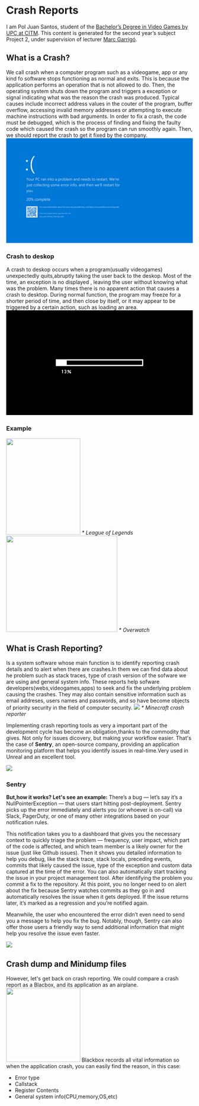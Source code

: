 # Crash Reports


I am Pol Juan Santos, student of the <a href="https://www.citm.upc.edu/ing/estudis/graus-videojocs/">Bachelor’s Degree in 
Video Games by UPC at CITM</a>. This content is generated for the second year’s subject Project 2, under supervision of lecturer
<a href="https://www.linkedin.com/in/mgarrigo/">Marc Garrigó</a>.
  

<h2 id="intro"> What is a Crash? </h2>
We call crash when a computer program such as a videogame, app or any kind fo software stops functioning as normal and exits. This is because the application performs an operation that is not allowed to do. Then, the operating system shuts down the program and  triggers a exception or signal indicating what was the reason the crash was produced. Typical causes include incorrect address values in the couter of the program, buffer overflow, accessing invalid memory addresses or attempting to execute machine instructions with bad arguments.
In order to fix a crash, the code must be debugged, which is the process of finding and fixing the faulty code which caused the crash so the program can run smoothly again. Then, we should report the crash to get it fixed by the company.

<img src="https://github.com/Sauko22/Crash-Report/blob/master/web/blue%20screen.png?raw=true">

<h3> Crash to deskop </h3>
A crash to deskop occurs when a program(usually videogames) unexpectedly quits,abruptly taking the user back to the deskop. Most of the time, an exception is no displayed , leaving the user without knowing what was the problem. Many times there is no apparent action that causes a crash to desktop. During normal function, the program may freeze for a shorter period of time, and then close by itself, or it may appear to be triggered by a certain action, such as loading an area. 

<img src="https://github.com/Sauko22/Crash-Report/blob/master/web/loading.jpg?raw=true">

<h3>Example</h3>
<img src="https://www.bugsplat.com/images/graphics/league_of_legends_crash_box.png" width ="200" height="260">
<i>* League of Legends </i>
<img src="https://www.mystgraphics.com/OverwatchForumImages/OverwatchCrashDialog.jpg" width ="300" height="260">
<i>* Overwatch </i>

<h2 id="crashre">What is Crash Reporting? </h2>
Is a system software whose main function is to identify reporting crash details and to alert when there are crashes.In them we can find data about he problem such as stack traces, type of crash version of the sofware we are using and general system info. These reports help sofware developers(webs,videogames,apps) to seek and fix the underlying problem causing the crashes. They may also contain sensitive information such as email addreses, users names and passwords, and so have become objects of priority security in the field of computer security.
<img src="https://media.minecraftforum.net/attachments/190/524/635939770564555905.png?raw=true">
<i>* Minecraft crash reporter </i>

Implementing crash reporting tools as very a important part of the development cycle has become an obligation,thanks to the commodity that gives. Not only for issues dicovery, but making your workflow easier. That's the case of <b>Sentry</b>, an open-source company, providing an application monitoring platform that helps you identify issues in real-time.Very used in Unreal and an excellent tool. 

<img src="https://nextcloud.com/media/sentry-logo-black-1.png?raw=true">

<h3>Sentry</h3>
<b>But,how it works? Let's see an example:</b>
There’s a bug — let’s say it’s a NullPointerException — that users start hitting post-deployment. Sentry picks up the error immediately and alerts you (or whoever is on-call) via Slack, PagerDuty, or one of many other integrations based on your notification rules.

This notification takes you to a dashboard that gives you the necessary context to quickly triage the problem — frequency, user impact, which part of the code is affected, and which team member is a likely owner for the issue (just like Github issues). Then it shows you detailed information to help you debug, like the stack trace, stack locals, preceding events, commits that likely caused the issue, type of the exception and custom data captured at the time of the error. You can also automatically start tracking the issue in your project management tool.
After identifying the problem you commit a fix to the repository. At this point, you no longer need to  on alert  about the fix because Sentry watches commits as they go in and automatically resolves the issue when it gets deployed. If the issue returns later, it’s marked as a regression and you’re notified again.

Meanwhile, the user who encountered the error didn’t even need to send you a message to help you fix the bug. Notably, though, Sentry can also offer those users a friendly way to send additional information that might help you resolve the issue even faster.

<img src="https://sentry.io/_assets/screenshots/features-page-dash-12c65431808e7d8daf234a096446c1f0da311a0f3bcec5352e28bda60136fb16.jpg?raw=true">

<h2 id="crashdump"> Crash dump and Minidump files </h2>
However, let's get back on crash reporting. We could compare a crash report as a Blacbox, and its application as an airplane.
<img src="https://cdn-images-1.medium.com/max/1200/1*WljD7gLyX2gr_60o501Z1A.png" width ="200" height="200">
Blackbox records all vital information so when the application crash, you can easily find the reason, in this case:
<ul>
  <li>Error type</li>
  <li>Callstack</li>
  <li>Register Contents</li>
  <li>General system info(CPU,memory,OS,etc)</li>
 </ul>


